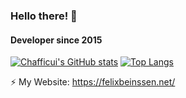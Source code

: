 ### Hello there! 👋

#### Developer since 2015

[![Chafficui's GitHub stats](https://github-readme-stats.vercel.app/api?username=Chafficui)](https://github.com/Chafficui)
[![Top Langs](https://github-readme-stats.vercel.app/api/top-langs/?username=Chafficui&layout=donut)](https://github.com/anuraghazra/github-readme-stats)

⚡ My Website: https://felixbeinssen.net/
